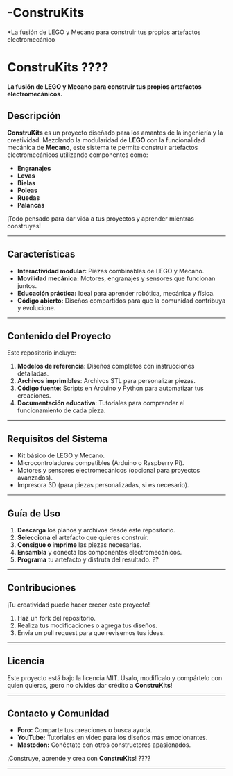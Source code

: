 # -ConstruKits
*La fusión de LEGO y Mecano para construir tus propios artefactos electromecánico


# **ConstruKits** ????  
**La fusión de LEGO y Mecano para construir tus propios artefactos electromecánicos.**



## **Descripción**  
**ConstruKits** es un proyecto diseñado para los amantes de la ingeniería y la creatividad. Mezclando la modularidad de **LEGO** con la funcionalidad mecánica de **Mecano**, este sistema te permite construir artefactos electromecánicos utilizando componentes como:  

- **Engranajes**  
- **Levas**  
- **Bielas**  
- **Poleas**  
- **Ruedas**  
- **Palancas**  

¡Todo pensado para dar vida a tus proyectos y aprender mientras construyes!

---

## **Características**  
- **Interactividad modular:** Piezas combinables de LEGO y Mecano.  
- **Movilidad mecánica:** Motores, engranajes y sensores que funcionan juntos.  
- **Educación práctica:** Ideal para aprender robótica, mecánica y física.  
- **Código abierto:** Diseños compartidos para que la comunidad contribuya y evolucione.  

---

## **Contenido del Proyecto**  
Este repositorio incluye:  
1. **Modelos de referencia**: Diseños completos con instrucciones detalladas.  
2. **Archivos imprimibles**: Archivos STL para personalizar piezas.  
3. **Código fuente**: Scripts en Arduino y Python para automatizar tus creaciones.  
4. **Documentación educativa**: Tutoriales para comprender el funcionamiento de cada pieza.  

---

## **Requisitos del Sistema**  
- Kit básico de LEGO y Mecano.  
- Microcontroladores compatibles (Arduino o Raspberry Pi).  
- Motores y sensores electromecánicos (opcional para proyectos avanzados).  
- Impresora 3D (para piezas personalizadas, si es necesario).  

---

## **Guía de Uso**  
1. **Descarga** los planos y archivos desde este repositorio.  
2. **Selecciona** el artefacto que quieres construir.  
3. **Consigue o imprime** las piezas necesarias.  
4. **Ensambla** y conecta los componentes electromecánicos.  
5. **Programa** tu artefacto y disfruta del resultado. ??  

---

## **Contribuciones**  
¡Tu creatividad puede hacer crecer este proyecto!  
1. Haz un fork del repositorio.  
2. Realiza tus modificaciones o agrega tus diseños.  
3. Envía un pull request para que revisemos tus ideas.  

---

## **Licencia**  
Este proyecto está bajo la licencia MIT. Úsalo, modifícalo y compártelo con quien quieras, ¡pero no olvides dar crédito a **ConstruKits**!

---

## **Contacto y Comunidad**  
- **Foro:** Comparte tus creaciones o busca ayuda.  
- **YouTube:** Tutoriales en video para los diseños más emocionantes.  
- **Mastodon:** Conéctate con otros constructores apasionados.  

¡Construye, aprende y crea con **ConstruKits**! ????

---

